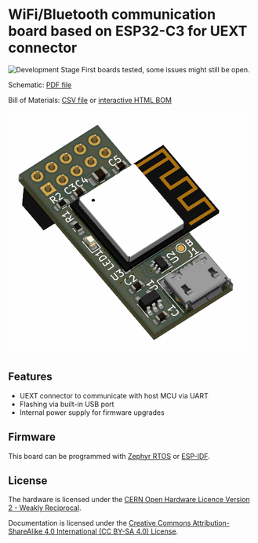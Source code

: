 # WiFi/Bluetooth communication board based on ESP32-C3 for UEXT connector

![Development Stage](https://img.shields.io/badge/development%20stage-beta-orange.svg) First boards tested, some issues might still be open.

Schematic: [PDF file](build/uext-esp32-c3.pdf)

Bill of Materials: [CSV file](build/uext-esp32-c3_bom.csv) or [interactive HTML BOM](https://libre.solar/uext-esp32-c3/build/uext-esp32-c3_ibom.html)

![UEXT ESP32 Module](build/uext-esp32-c3.png)

## Features

- UEXT connector to communicate with host MCU via UART
- Flashing via built-in USB port
- Internal power supply for firmware upgrades

## Firmware

This board can be programmed with [Zephyr RTOS](https://docs.zephyrproject.org/latest/) or [ESP-IDF](https://docs.espressif.com/projects/esp-idf/en/latest/esp32c3/get-started/index.html).

## License

The hardware is licensed under the [CERN Open Hardware Licence Version 2 - Weakly Reciprocal](LICENCE).

Documentation is licensed under the [Creative Commons Attribution-ShareAlike 4.0 International (CC BY-SA 4.0) License](https://creativecommons.org/licenses/by-sa/4.0/).
